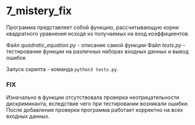 # 7_mistery_fix

Программа представляет собой функцию, рассчитывающую корни квадратного уравнения исходя из получаемых на вход коэффициентов.

Файл _quadratic\_equation.py_ - описание самой функции
Файл _tests.py_ - тестирование функции на различных наборах входных данных и вывод ошибок

Запуск скрипта - команда `python3 tests.py`.

### FIX

Изначально в функции отсутствовала проверка неотрицательности дискриминанта, вследствие чего при тестировании возникали ошибки.
После добавления проверки программа работает корректно на всех входных данных.


